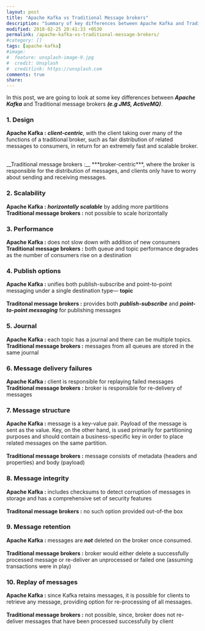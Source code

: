 ```yaml
---
layout: post
title: "Apache Kafka vs Traditional Message brokers"
description: "Summary of key differences between Apache Kafka and Traditional message brokers (e.g JMS, ActiveMQ)"
modified: 2018-02-25 20:41:33 +0530
permalink: /apache-kafka-vs-traditional-message-brokers/
#category: []
tags: [apache-kafka]
#image:
#  feature: unsplash-image-9.jpg
#  credit: Unsplash
#  creditlink: https://unsplash.com
comments: true
share: 
---
```


In this post, we are going to look at some key differences between ***Apache Kafka*** and Traditional message brokers ***(e.g  JMS, ActiveMQ)***.

### 1. Design
__Apache Kafka :__ ***client-centric***, with the client taking over many of the functions of a traditional broker, such as fair distribution of related messages to consumers, in return for an extremely fast and scalable broker.

<br/>
__Traditional message brokers :__ ***broker-centric***, where the broker is responsible for the distribution of messages, and clients only have to worry about sending and receiving messages.


### 2. Scalability

__Apache Kafka :__ ***horizontally scalable*** by adding more partitions
<br/>
__Traditional message brokers :__ not possible to scale horizontally

### 3. Performance

__Apache Kafka :__ does not slow down with addition of new consumers
<br/>
__Traditional message brokers :__ both queue and topic performance degrades as the number of consumers rise on a destination

### 4. Publish options

__Apache Kafka :__ unifies both publish-subscribe and point-to-point messaging under a single destination type— __topic__
<br/><br/>
__Traditonal message brokers :__ provides both ***publish-subscribe*** and ***point-to-point messaging*** for publishing messages

### 5. Journal

__Apache Kafka :__ each topic has a journal and there can be multiple topics.
<br/>
__Traditional message brokers :__ messages from all queues are stored in the same journal

### 6. Message delivery failures

__Apache Kafka :__ client is responsible for replaying failed messages
<br/>
__Traditional message brokers :__ broker is responsible for re-delivery of messages

### 7. Message structure

__Apache Kafka :__ message is a key-value pair. Payload of the message is sent as the value. Key, on the other hand, is used primarily for partitioning purposes and should contain a business-specific key in order to place related messages on the same partition.
<br/><br/>
__Traditional message brokers :__ message consists of metadata (headers and properties) and body (payload)


### 8. Message integrity

__Apache Kafka :__ includes checksums to detect corruption of messages in storage and has a comprehensive set of security features
<br/><br/>
__Traditonal message brokers :__ no such option provided out-of-the box


### 9. Message retention

__Apache Kafka :__ messages are ***not*** deleted on the broker once consumed.
<br/><br/>
__Traditional message brokers :__ broker would either delete a successfully processed message or re-deliver an unprocessed or failed one (assuming transactions were in play)

### 10. Replay of messages

__Apache Kafka :__ since Kafka retains messages, it is possible for clients to retrieve any message, providing option for re-processing of all messages.
<br/><br/>
__Traditional message brokers :__ not possible, since, broker does not re-deliver messages that have been processed successfully by client


